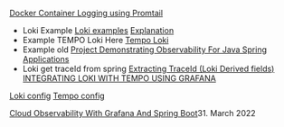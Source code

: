 

[Docker Container Logging using Promtail](https://gist.github.com/ruanbekker/c6fa9bc6882e6f324b4319c5e3622460?permalink_comment_id=3764474)

- Loki Example [Loki examples](https://github.com/grafana/loki/tree/main/examples) [Explanation](https://grafana.com/docs/loki/latest/getting-started/)
- Example TEMPO Loki Here [Tempo Loki](https://github.com/grafana/tempo/tree/main/example/docker-compose/loki) 
- Example old [Project Demonstrating Observability For Java Spring Applications](https://github.com/fernandodgl/LGTM-Stack)
- Loki get traceId from spring [Extracting TraceId (Loki Derived fields)](https://github.com/grafana/loki/issues/3521) [INTEGRATING LOKI WITH TEMPO USING GRAFANA
](https://reachmnadeem.wordpress.com/2021/03/22/integrating-loki-with-tempo-using-grafana/)


[Loki config](https://grafana.com/docs/loki/latest/configuration/)
[Tempo config](https://grafana.com/docs/tempo/latest/configuration/)


[Cloud Observability With Grafana And Spring Boot](https://blog.qaware.de/posts/cloud-observability-grafana-spring-boot/)31. March 2022
